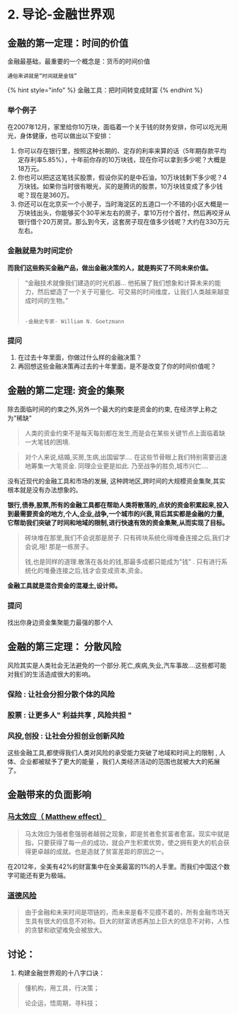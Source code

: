 # 2. 导论-金融世界观

##  金融的第一定理：时间的价值

金融最基础，最重要的一个概念是：货币的时间价值

```
通俗来讲就是“时间就是金钱”
```

{% hint style="info" %}
金融工具：把时间转变成财富
{% endhint %}

### 举个例子

 在2007年12月，家里给你10万块，面临着一个关于钱的财务安排，你可以吃光用光，身体健康，也可以做出以下安排：

1. 你可以存在银行里，按照这种长期的、定存的利率来算的话（5年期存款平均定存利率5.85%），十年前你存的10万块钱，现在你可以拿到多少呢？大概是18万元。 
2. 你也可以把这这笔钱买股票，假设你买的是中石油，10万块钱剩下多少呢？4万块钱。如果你当时很有眼光，买的是腾讯的股票，10万块钱变成了多少钱呢？现在是360万。  
3. 你还可以在北京买一个小房子，当时海淀区的五道口一个不错的小区大概是一万块钱出头，你能够买个30平米左右的房子，拿10万付个首付，然后再咬牙从银行借个20万房贷。那么到今天，这套房子现在值多少钱呢？大约在330万元左右。

### 金融就是为时间定价

**而我们这些购买金融产品，做出金融决策的人，就是购买了不同未来价值。**

> “金融技术就像我们建造的时光机器… 他拓展了我们想象和计算未来的能力，然后塑造了一个关于可量化、可交易的时间维度，让我们人类越来越变成时间的生物。”
>
>                                                                                            -金融史专家- William N. Goetzmann

### 提问

1. 在过去十年里面，你做过什么样的金融决策？
2. 再回想这些金融决策再过去的十年里面，是不是改变了你的时间价值呢？

## 金融的第二定理: 资金的集聚

除去面临时间的约束之外,另外一个最大的约束是资金的约束, 在经济学上称之为"稀缺"

> 人类的资金约束不是每天每刻都在发生,而是会在某些关键节点上面临着缺一大笔钱的困境.

> 对个人来说,结婚,买房,生病,出国留学.... 在这些节骨眼上我们特别需要迅速地筹集一大笔资金. 同理企业更是如此. 乃至战争的胜负,城市兴亡....

没有近现代的金融工具和市场的发展, 这种跨地区,跨时间的大规模资金集聚,其实根本就是没有办法想象的。

**银行,债券,股票,所有的金融工具都在帮助人类将散落的,点状的资金积累起来,投入到最需要资金的地方,个人,企业,战争,一个城市的兴衰,背后其实都是金融的力量,它帮助我们突破了时间和地域的限制,进行快速有效的资金集聚,从而实现了目标。**

> 砖块堆在那里,我们不会说那是房子. 只有砖块系统化得堆叠连接之后,我们才会说,哦! 那是一栋房子。
>
> 钱,也是同样的道理.散落在各处的钱,那最多成都只能成为"钱" . 只有进行系统化的堆叠连接之后,钱才会变成资本,资金。

**金融工具就是混合资金的混凝土,设计师。**

### 提问

找出你身边资金集聚能力最强的那个人

## 金融的第三定理： 分散风险

风险其实是人类社会无法避免的一个部分.死亡,疾病,失业,汽车事故....这些都可能对我们的生活造成很大的影响。

### 保险 : 让社会分担分散个体的风险

### 股票 : 让更多人" 利益共享 , 风险共担 " 

### 风投,创投 : 让社会分担创业创新风险

这些金融工具,都使得我们人类对风险的承受能力突破了地域和时间上的限制 , 人体、企业都被赋予了更大的能量 ，我们人类经济活动的范围也就被大大的拓展了。

## 金融带来的负面影响

### [马太效应（ **Matthew effect**）](https://zh.wikipedia.org/wiki/%E9%A9%AC%E5%A4%AA%E6%95%88%E5%BA%94)

> 马太效应为强者愈强弱者越弱之现象，即是贫者愈贫富者愈富。现实中就是指，只要获得了每一点的成功，就会产生积累优势，使之拥有更大的机会获得更卓越的成就。也是造就了贫富差距的原因之一。

在2012年，全美有42%的财富集中在全美最富的1%的人手里。而我们中国这个数字可能还有更为极端。

### [道德风险](https://zh.wikipedia.org/wiki/%E9%81%93%E5%BE%B7%E9%A3%8E%E9%99%A9)

> 由于金融和未来时间是项链的，而未来是看不见摸不着的，所有金融市场天生具有很大的信息不对称。巨大的财富诱惑再加上巨大的信息不对称，人性的贪婪和欲望难免会被放大。



## 讨论：

1.  构建金融世界观的十八字口诀： 

> 懂机构，用工具，行决策；
>
>   论企运，悟周期，寻科技；







